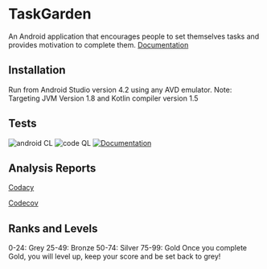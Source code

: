 # TaskGarden
An Android application that encourages people to set themselves tasks and provides motivation to complete them.
[Documentation](https://macdadebj1.github.io/TaskGarden/)

## Installation
Run from Android Studio version 4.2 using any AVD emulator. 
Note: Targeting JVM Version 1.8 and Kotlin compiler version 1.5

## Tests
![android CL](https://github.com/macdadebj1/TaskGarden/actions/workflows/android.yml/badge.svg)
![code QL](https://github.com/macdadebj1/TaskGarden/actions/workflows/codeql-analysis.yml/badge.svg) 
[![Documentation](https://github.com/macdadebj1/TaskGarden/actions/workflows/documentation.yml/badge.svg)](https://github.com/macdadebj1/TaskGarden/actions/workflows/documentation.yml)

## Analysis Reports
[Codacy](https://app.codacy.com/gh/tournageCoding/TaskGarden)

[Codecov](https://app.codecov.io/gh/tournageCoding/TaskGarden)

## Ranks and Levels
0-24: Grey
25-49: Bronze
50-74: Silver
75-99: Gold
Once you complete Gold, you will level up, keep your score and be set back to grey!
